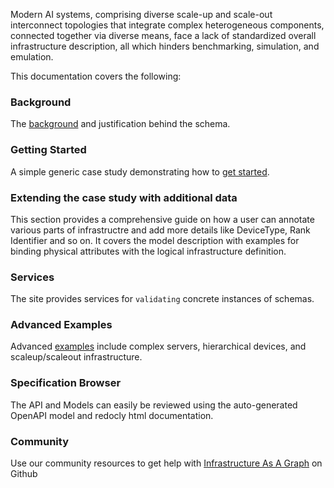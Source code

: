Modern AI systems, comprising diverse scale-up and scale-out interconnect topologies that integrate complex heterogeneous components, connected together via diverse means, face a lack of standardized overall infrastructure description, all which hinders benchmarking, simulation, and emulation.

This documentation covers the following:

### Background
The [background](background.md) and justification behind the schema.

### Getting Started
A simple generic case study demonstrating how to [get started](create.md).

### Extending the case study with additional data
This section provides a comprehensive guide on how a user can annotate various parts of infrastructre and add more details like DeviceType, Rank Identifier and so on. It covers the model description with examples for binding physical attributes with the logical infrastructure definition.

### Services
The site provides services for `validating` concrete instances of schemas.

### Advanced Examples
Advanced [examples](examples.md) include complex servers, hierarchical devices, and scaleup/scaleout infrastructure.

### Specification Browser
The API and Models can easily be reviewed using the auto-generated OpenAPI model and redocly html documentation.

### Community
Use our community resources to get help with [Infrastructure As A Graph](https://github.com/Keysight/graphit) on Github


